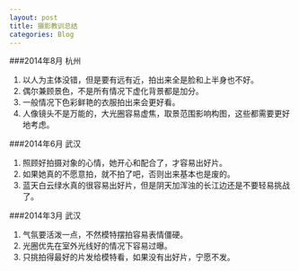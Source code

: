 ```yaml
---
layout: post
title: 摄影教训总结
categories: Blog
---
```


###2014年8月 杭州

1. 以人为主体没错，但是要有远有近，拍出来全是脸和上半身也不好。  
2. 偶尔兼顾景色，不是所有情况下虚化背景都是加分。  
3. 一般情况下色彩鲜艳的衣服拍出来会更好看。
4. 人像镜头不是万能的，大光圈容易虚焦，取景范围影响构图，这些都需要更好地考虑。

###2014年6月 武汉

1. 照顾好拍摄对象的心情，她开心和配合了，才容易出好片。  
2. 如果她真的不愿意拍，就不拍了吧，否则出来基本也是废的。  
3. 蓝天白云绿水真的很容易出好片，但是阴天加浑浊的长江边还是不要轻易挑战了。

###2014年3月 武汉

1. 气氛要活泼一点，不然模特摆拍容易表情僵硬。  
2. 光圈优先在室外光线好的情况下容易过曝。  
3. 只挑拍得最好的片发给模特看，如果没有出好片，宁愿不发。
